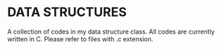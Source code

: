 # DATA STRUCTURES

A collection of codes in my data structure class. All codes are currently written in C. Please refer to files with .c extension.
